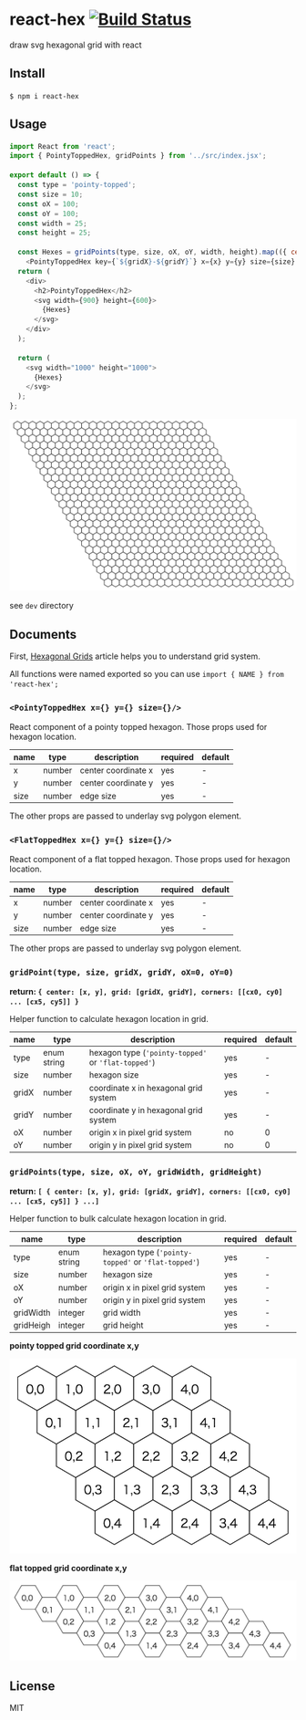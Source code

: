 # react-hex [![Build Status](https://travis-ci.org/airtoxin/react-hex.svg?branch=master)](https://travis-ci.org/airtoxin/react-hex)

draw svg hexagonal grid with react

## Install

`$ npm i react-hex`

## Usage

```js
import React from 'react';
import { PointyToppedHex, gridPoints } from '../src/index.jsx';

export default () => {
  const type = 'pointy-topped';
  const size = 10;
  const oX = 100;
  const oY = 100;
  const width = 25;
  const height = 25;

  const Hexes = gridPoints(type, size, oX, oY, width, height).map(({ center: [x, y], grid: [gridX, gridY] }) =>
    <PointyToppedHex key={`${gridX}-${gridY}`} x={x} y={y} size={size} fill="white" stroke="black" />);
  return (
    <div>
      <h2>PointyToppedHex</h2>
      <svg width={900} height={600}>
        {Hexes}
      </svg>
    </div>
  );

  return (
    <svg width="1000" height="1000">
      {Hexes}
    </svg>
  );
};
```

![hexes](images/usage-example.png)

see `dev` directory

## Documents

First, [Hexagonal Grids](http://www.redblobgames.com/grids/hexagons/) article helps you to understand grid system.

All functions were named exported so you can use `import { NAME } from 'react-hex';`

### `<PointyToppedHex x={} y={} size={}/>`

React component of a pointy topped hexagon. Those props used for hexagon location.

| name | type   | description         | required | default |
|------|--------|---------------------|----------|---------|
| x    | number | center coordinate x | yes      | -       |
| y    | number | center coordinate y | yes      | -       |
| size | number | edge size           | yes      | -       |

The other props are passed to underlay svg polygon element.

### `<FlatToppedHex x={} y={} size={}/>`

React component of a flat topped hexagon. Those props used for hexagon location.

| name | type   | description         | required | default |
|------|--------|---------------------|----------|---------|
| x    | number | center coordinate x | yes      | -       |
| y    | number | center coordinate y | yes      | -       |
| size | number | edge size           | yes      | -       |

The other props are passed to underlay svg polygon element.

### `gridPoint(type, size, gridX, gridY, oX=0, oY=0)`

__return: `{ center: [x, y], grid: [gridX, gridY], corners: [[cx0, cy0] ... [cx5, cy5]] }`__

Helper function to calculate hexagon location in grid.

| name  | type        | description                                         | required | default |
|-------|-------------|-----------------------------------------------------|----------|---------|
| type  | enum string | hexagon type (`'pointy-topped'` or `'flat-topped'`) | yes      | -       |
| size  | number      | hexagon size                                        | yes      | -       |
| gridX | number      | coordinate x in hexagonal grid system               | yes      | -       |
| gridY | number      | coordinate y in hexagonal grid system               | yes      | -       |
| oX    | number      | origin x in pixel grid system                       | no       | 0       |
| oY    | number      | origin y in pixel grid system                       | no       | 0       |

### `gridPoints(type, size, oX, oY, gridWidth, gridHeight)`

__return: `[ { center: [x, y], grid: [gridX, gridY], corners: [[cx0, cy0] ... [cx5, cy5]] } ...]`__

Helper function to bulk calculate hexagon location in grid.

| name      | type        | description                                         | required | default |
|-----------|-------------|-----------------------------------------------------|----------|---------|
| type      | enum string | hexagon type (`'pointy-topped'` or `'flat-topped'`) | yes      | -       |
| size      | number      | hexagon size                                        | yes      | -       |
| oX        | number      | origin x in pixel grid system                       | yes      | -       |
| oY        | number      | origin y in pixel grid system                       | yes      | -       |
| gridWidth | integer     | grid width                                          | yes      | -       |
| gridHeigh | integer     | grid height                                         | yes      | -       |

__pointy topped grid coordinate x,y__

![pointy-topped](images/pt-grid.png)

__flat topped grid coordinate x,y__

![flat-topped](images/ft-grid.png)

## License

MIT

